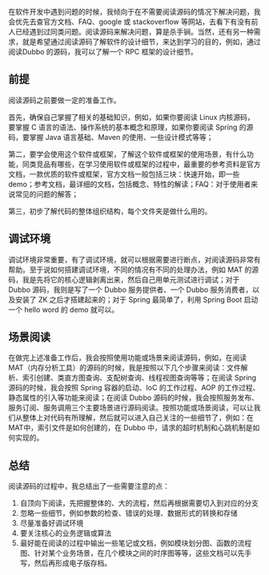 在软件开发中遇到问题的时候，我倾向于在不需要阅读源码的情况下解决问题，我会优先去查官方文档、FAQ、google 或 stackoverflow 等网站，去看下有没有前人已经遇到过同类问题。阅读源码来解决问题，算是杀手锏。当然，还有另一种需求，就是希望通过阅读源码了解软件的设计细节，来达到学习的目的，例如，通过阅读Dubbo 的源码，我可以了解一个 RPC 框架的设计细节。

## 前提

阅读源码之前要做一定的准备工作。

首先，确保自己掌握了相关的基础知识，例如，如果你要阅读 Linux 内核源码，要掌握 C 语言的语法、操作系统的基本概念和原理，如果你要阅读 Spring 的源码，要掌握 Java 语言基础、Maven 的使用、一些设计模式等等；

第二，要学会使用这个软件或框架，了解这个软件或框架的使用场景，有什么功能，同类竞品有哪些，在学习使用软件或框架的过程中，最重要的参考资料是官方文档，一款优质的软件或框架，官方文档一般包括三块：快速开始，即一些 demo；参考文档，最详细的文档，包括概念、特性的解读；FAQ：对于使用者来说常见的问题的解答；

第三，初步了解代码的整体组织结构，每个文件夹是做什么用的。

## 调试环境

调试环境非常重要，有了调试环境，就可以根据需要进行断点，对阅读源码非常有帮助。至于说如何搭建调试环境，不同的情况有不同的处理办法，例如 MAT 的源码，我是先将它的核心逻辑剥离出来，然后自己用单元测试进行调试；对于 Dubbo 源码，我则是写了一个 Dubbo 服务提供者、一个 Dubbo 服务消费者，以及安装了 ZK 之后才搭建起来的；对于 Spring 最简单了，利用 Spring Boot 启动一个 hello word 的 demo 就可以。

## 场景阅读

在做完上述准备工作后，我会按照使用功能或场景来阅读源码，例如，在阅读 MAT（内存分析工具）的源码的时候，我是按照以下几个步骤来阅读：文件解析、索引创建、类直方图查询、支配树查询、线程视图查询等等；在阅读 Spring 源码的时候，我会按照 Spring 容器的启动、IoC 的工作过程、AOP 的工作过程、静态属性的引入等功能来阅读；在阅读 Dubbo 源码的时候，我会按照服务发布、服务订阅、服务调用三个主要场景进行源码阅读。按照功能或场景阅读，可以让我们从整体上对代码有所理解，然后就可以进入自己关注的一些细节了，例如：在 MAT中，索引文件是如何创建的，在 Dubbo 中，请求的超时机制和心跳机制是如何实现的。

## 总结

阅读源码的过程中，我总结出了一些需要注意的点：

1. 自顶向下阅读，先把握整体的、大的流程，然后再根据需要切入到对应的分支
2. 忽略一些细节，例如参数的检查、错误的处理、数据形式的转换和存储
3. 尽量准备好调试环境
4. 要关注核心的业务逻辑或算法
5. 最好能在阅读的过程中输出一些笔记或文档，例如模块划分图、函数的流程图、针对某个业务场景，在几个模块之间的时序图等等，这些文档可以先手写，然后再形成电子版存档。